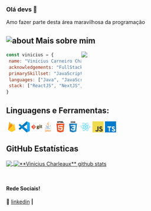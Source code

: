 ### Olá devs 👋

Amo fazer parte desta área maravilhosa da programação

## <img width="45" alt="about" src="https://raw.github.com/elizarov/elizarov/master/about.png"> Mais sobre mim

<img align="right" width="300" src="https://i2.wp.com/allhtaccess.info/wp-content/uploads/2018/03/programming.gif?fit=1281%2C716&ssl=1" />

```javascript
const vinicius = {
 name: "Vinicius Carneiro Charleaux",
 acknowledgements: "FullStack web developer and Data Scientist Student",
 primarySkillset: "JavaScript, Java",
 languages: ["Java", "JavaScript", "TypeScript", "C", "Python"],
 stack: ["ReactJS", "NextJS", "TypeScript"]
}
```

## **Linguagens e Ferramentas:**  

<code><img height="30" src="https://raw.githubusercontent.com/github/explore/80688e429a7d4ef2fca1e82350fe8e3517d3494d/topics/firebase/firebase.png"></code>
<code><img height="30" src="https://raw.githubusercontent.com/github/explore/80688e429a7d4ef2fca1e82350fe8e3517d3494d/topics/visual-studio-code/visual-studio-code.png"></code>
<code><img height="30" src="https://raw.githubusercontent.com/github/explore/80688e429a7d4ef2fca1e82350fe8e3517d3494d/topics/git/git.png"></code><code><img height="30" src="https://raw.githubusercontent.com/github/explore/80688e429a7d4ef2fca1e82350fe8e3517d3494d/topics/java/java.png"></code>
<code><img height="30" src="https://raw.githubusercontent.com/github/explore/80688e429a7d4ef2fca1e82350fe8e3517d3494d/topics/html/html.png"></code>
<code><img height="30" src="https://raw.githubusercontent.com/github/explore/80688e429a7d4ef2fca1e82350fe8e3517d3494d/topics/css/css.png"></code>
<code><img height="30" src="https://raw.githubusercontent.com/github/explore/80688e429a7d4ef2fca1e82350fe8e3517d3494d/topics/react/react.png"></code>
<code><img height="30" src="https://raw.githubusercontent.com/github/explore/80688e429a7d4ef2fca1e82350fe8e3517d3494d/topics/javascript/javascript.png"></code>
<code><img height="30" src="https://raw.githubusercontent.com/github/explore/80688e429a7d4ef2fca1e82350fe8e3517d3494d/topics/typescript/typescript.png"></code>


## **GitHub Estatísticas**

<a href="https://github.com/ViniciusCharleaux">
  <img align="center" src="https://github-readme-stats.vercel.app/api/top-langs/?username=ViniciusCharleaux&theme=dracula&hide_langs_below=1" />
</a>

<a href="https://github.com/ViniciusCharleaux">
 <img align="center" src="https://github-readme-stats.vercel.app/api?username=ViniciusCharleaux&show_icons=true&theme=dracula&line_height=27" alt="**Vinicius Charleaux** github stats"/>
</a>

[linkedin]: https://www.linkedin.com/in/vinicius-carneiro-charleaux/
<br>

#### Rede Sociais!

👔 [linkedin][linkedin] **|** 
